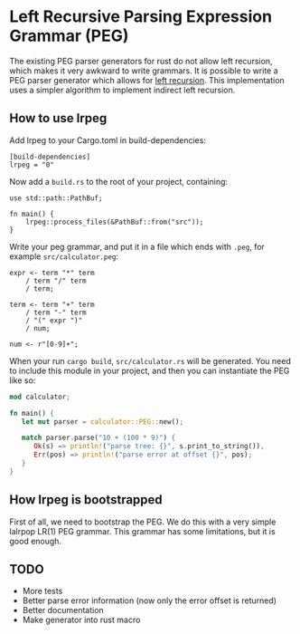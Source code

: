 # Left Recursive Parsing Expression Grammar (PEG)

The existing PEG parser generators for rust do not allow left recursion,
which makes it very awkward to write grammars. It is possible to write
a PEG parser generator which allows for
[left recursion](http://www.vpri.org/pdf/tr2007002_packrat.pdf). This
implementation uses a simpler algorithm to implement indirect left
recursion.

## How to use lrpeg

Add lrpeg to your Cargo.toml in build-dependencies:

```
[build-dependencies]
lrpeg = "0"
```

Now add a `build.rs` to the root of your project, containing:

```
use std::path::PathBuf;

fn main() {
    lrpeg::process_files(&PathBuf::from("src"));
}
```
Write your peg grammar, and put it in a file which ends with `.peg`, for example `src/calculator.peg`:

```
expr <- term "*" term
    / term "/" term
    / term;

term <- term "+" term
    / term "-" term
    / "(" expr ")"
    / num;

num <- r"[0-9]+";
```
When your run `cargo build`, `src/calculator.rs` will be generated. You need to include this module in
your project, and then you can instantiate the PEG like so:

``` rust
mod calculator;

fn main() {
   let mut parser = calculator::PEG::new();

   match parser.parse("10 + (100 * 9)") {
      Ok(s) => println!("parse tree: {}", s.print_to_string()),
      Err(pos) => println!("parse error at offset {}", pos);
   }
}
```

## How lrpeg is bootstrapped

First of all, we need to bootstrap the PEG. We do this with a very simple
lalrpop LR(1) PEG grammar. This grammar has some limitations, but it is
good enough.

## TODO

- More tests
- Better parse error information (now only the error offset is returned)
- Better documentation
- Make generator into rust macro

